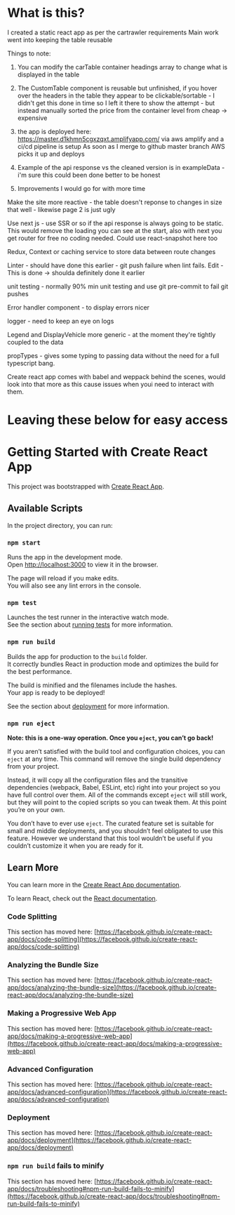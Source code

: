 # What is this?
I created a static react app as per the cartrawler requirements
Main work went into keeping the table reusable

Things to note: 

1. You can modify the carTable container headings array to change what is displayed in the table

2. The CustomTable component is reusable but unfinished, if you hover over the headers in the table they appear to be clickable/sortable - I didn't get this done in time so I left it there to show the attempt - but instead manually sorted the price from the container level from cheap -> expensive

3. the app is deployed here: https://master.d1khmn5cgxzqxt.amplifyapp.com/
via aws amplify and a ci/cd pipeline is setup
As soon as I merge to github master branch AWS picks it up and deploys

4. Example of the api response vs the cleaned version is in exampleData - i'm sure this could been done better to be honest

5. Improvements I would go for with more time

Make the site more reactive - the table doesn't reponse to changes in size that well - likewise page 2 is just ugly

Use next js - use SSR or so if the api response is always going to be static. This would remove the loading you can see at the start, also with next you get router for free no coding needed. Could use react-snapshot here too

Redux, Context or caching service to store data between route changes

Linter - should have done this earlier - git push failure when lint fails. Edit - This is done -> shoulda definitely done it earlier

unit testing - normally 90% min unit testing and use git pre-commit to fail git pushes

Error handler component - to display errors nicer

logger - need to keep an eye on logs

Legend and DisplayVehicle more generic - at the moment they're tightly coupled to the data

propTypes - gives some typing to passing data without the need for a full typescript bang. 

Create react app comes with babel and weppack behind the scenes, would look into that more as this cause issues when youi need to interact with them.



# Leaving these below for easy access

# Getting Started with Create React App

This project was bootstrapped with [Create React App](https://github.com/facebook/create-react-app).

## Available Scripts

In the project directory, you can run:

### `npm start`

Runs the app in the development mode.\
Open [http://localhost:3000](http://localhost:3000) to view it in the browser.

The page will reload if you make edits.\
You will also see any lint errors in the console.

### `npm test`

Launches the test runner in the interactive watch mode.\
See the section about [running tests](https://facebook.github.io/create-react-app/docs/running-tests) for more information.

### `npm run build`

Builds the app for production to the `build` folder.\
It correctly bundles React in production mode and optimizes the build for the best performance.

The build is minified and the filenames include the hashes.\
Your app is ready to be deployed!

See the section about [deployment](https://facebook.github.io/create-react-app/docs/deployment) for more information.

### `npm run eject`

**Note: this is a one-way operation. Once you `eject`, you can’t go back!**

If you aren’t satisfied with the build tool and configuration choices, you can `eject` at any time. This command will remove the single build dependency from your project.

Instead, it will copy all the configuration files and the transitive dependencies (webpack, Babel, ESLint, etc) right into your project so you have full control over them. All of the commands except `eject` will still work, but they will point to the copied scripts so you can tweak them. At this point you’re on your own.

You don’t have to ever use `eject`. The curated feature set is suitable for small and middle deployments, and you shouldn’t feel obligated to use this feature. However we understand that this tool wouldn’t be useful if you couldn’t customize it when you are ready for it.

## Learn More

You can learn more in the [Create React App documentation](https://facebook.github.io/create-react-app/docs/getting-started).

To learn React, check out the [React documentation](https://reactjs.org/).

### Code Splitting

This section has moved here: [https://facebook.github.io/create-react-app/docs/code-splitting](https://facebook.github.io/create-react-app/docs/code-splitting)

### Analyzing the Bundle Size

This section has moved here: [https://facebook.github.io/create-react-app/docs/analyzing-the-bundle-size](https://facebook.github.io/create-react-app/docs/analyzing-the-bundle-size)

### Making a Progressive Web App

This section has moved here: [https://facebook.github.io/create-react-app/docs/making-a-progressive-web-app](https://facebook.github.io/create-react-app/docs/making-a-progressive-web-app)

### Advanced Configuration

This section has moved here: [https://facebook.github.io/create-react-app/docs/advanced-configuration](https://facebook.github.io/create-react-app/docs/advanced-configuration)

### Deployment

This section has moved here: [https://facebook.github.io/create-react-app/docs/deployment](https://facebook.github.io/create-react-app/docs/deployment)

### `npm run build` fails to minify

This section has moved here: [https://facebook.github.io/create-react-app/docs/troubleshooting#npm-run-build-fails-to-minify](https://facebook.github.io/create-react-app/docs/troubleshooting#npm-run-build-fails-to-minify)
